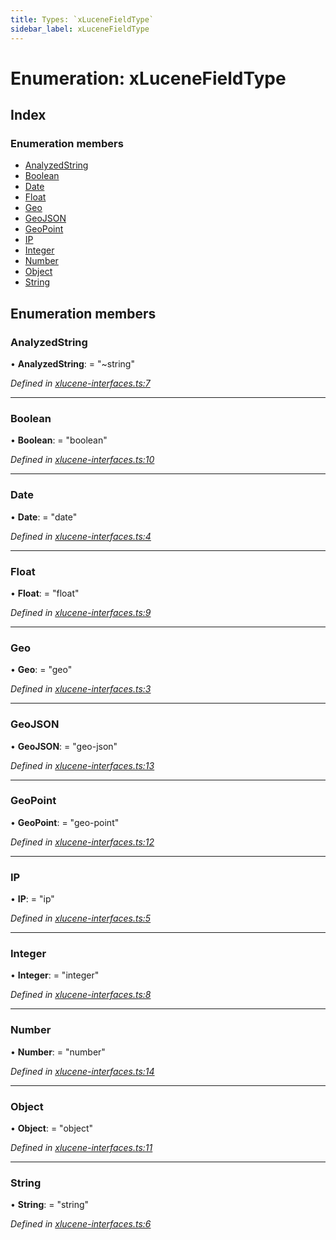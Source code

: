 ```yaml
---
title: Types: `xLuceneFieldType`
sidebar_label: xLuceneFieldType
---
```


# Enumeration: xLuceneFieldType

## Index

### Enumeration members

* [AnalyzedString](xlucenefieldtype.md#analyzedstring)
* [Boolean](xlucenefieldtype.md#boolean)
* [Date](xlucenefieldtype.md#date)
* [Float](xlucenefieldtype.md#float)
* [Geo](xlucenefieldtype.md#geo)
* [GeoJSON](xlucenefieldtype.md#geojson)
* [GeoPoint](xlucenefieldtype.md#geopoint)
* [IP](xlucenefieldtype.md#ip)
* [Integer](xlucenefieldtype.md#integer)
* [Number](xlucenefieldtype.md#number)
* [Object](xlucenefieldtype.md#object)
* [String](xlucenefieldtype.md#string)

## Enumeration members

###  AnalyzedString

• **AnalyzedString**: = "~string"

*Defined in [xlucene-interfaces.ts:7](https://github.com/terascope/teraslice/blob/b843209f9/packages/types/src/xlucene-interfaces.ts#L7)*

___

###  Boolean

• **Boolean**: = "boolean"

*Defined in [xlucene-interfaces.ts:10](https://github.com/terascope/teraslice/blob/b843209f9/packages/types/src/xlucene-interfaces.ts#L10)*

___

###  Date

• **Date**: = "date"

*Defined in [xlucene-interfaces.ts:4](https://github.com/terascope/teraslice/blob/b843209f9/packages/types/src/xlucene-interfaces.ts#L4)*

___

###  Float

• **Float**: = "float"

*Defined in [xlucene-interfaces.ts:9](https://github.com/terascope/teraslice/blob/b843209f9/packages/types/src/xlucene-interfaces.ts#L9)*

___

###  Geo

• **Geo**: = "geo"

*Defined in [xlucene-interfaces.ts:3](https://github.com/terascope/teraslice/blob/b843209f9/packages/types/src/xlucene-interfaces.ts#L3)*

___

###  GeoJSON

• **GeoJSON**: = "geo-json"

*Defined in [xlucene-interfaces.ts:13](https://github.com/terascope/teraslice/blob/b843209f9/packages/types/src/xlucene-interfaces.ts#L13)*

___

###  GeoPoint

• **GeoPoint**: = "geo-point"

*Defined in [xlucene-interfaces.ts:12](https://github.com/terascope/teraslice/blob/b843209f9/packages/types/src/xlucene-interfaces.ts#L12)*

___

###  IP

• **IP**: = "ip"

*Defined in [xlucene-interfaces.ts:5](https://github.com/terascope/teraslice/blob/b843209f9/packages/types/src/xlucene-interfaces.ts#L5)*

___

###  Integer

• **Integer**: = "integer"

*Defined in [xlucene-interfaces.ts:8](https://github.com/terascope/teraslice/blob/b843209f9/packages/types/src/xlucene-interfaces.ts#L8)*

___

###  Number

• **Number**: = "number"

*Defined in [xlucene-interfaces.ts:14](https://github.com/terascope/teraslice/blob/b843209f9/packages/types/src/xlucene-interfaces.ts#L14)*

___

###  Object

• **Object**: = "object"

*Defined in [xlucene-interfaces.ts:11](https://github.com/terascope/teraslice/blob/b843209f9/packages/types/src/xlucene-interfaces.ts#L11)*

___

###  String

• **String**: = "string"

*Defined in [xlucene-interfaces.ts:6](https://github.com/terascope/teraslice/blob/b843209f9/packages/types/src/xlucene-interfaces.ts#L6)*
